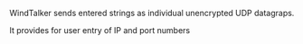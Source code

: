 WindTalker sends entered strings as individual unencrypted UDP datagraps.

It provides for user entry of IP and port numbers
